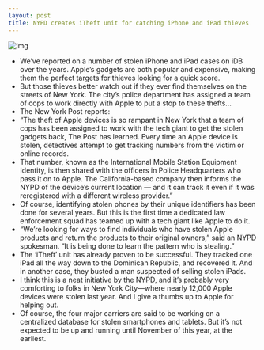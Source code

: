 ```yaml
---
layout: post
title: NYPD creates iTheft unit for catching iPhone and iPad thieves
---
```

![img](http://media.idownloadblog.com/wp-content/uploads/2013/02/nypd-iphone.png)
* We’ve reported on a number of stolen iPhone and iPad cases on iDB over the years. Apple’s gadgets are both popular and expensive, making them the perfect targets for thieves looking for a quick score.
* But those thieves better watch out if they ever find themselves on the streets of New York. The city’s police department has assigned a team of cops to work directly with Apple to put a stop to these thefts…
* The New York Post reports:
* “The theft of Apple devices is so rampant in New York that a team of cops has been assigned to work with the tech giant to get the stolen gadgets back, The Post has learned. Every time an Apple device is stolen, detectives attempt to get tracking numbers from the victim or online records.
* That number, known as the International Mobile Station Equipment Identity, is then shared with the officers in Police Headquarters who pass it on to Apple. The California-based company then informs the NYPD of the device’s current location — and it can track it even if it was reregistered with a different wireless provider.”
* Of course, identifying stolen phones by their unique identifiers has been done for several years. But this is the first time a dedicated law enforcement squad has teamed up with a tech giant like Apple to do it.
* “We’re looking for ways to find individuals who have stolen Apple products and return the products to their original owners,” said an NYPD spokesman. “It is being done to learn the pattern who is stealing.”
* The ‘iTheft’ unit has already proven to be successful. They tracked one iPad all the way down to the Dominican Republic, and recovered it. And in another case, they busted a man suspected of selling stolen iPads.
* I think this is a neat initiative by the NYPD, and it’s probably very comforting to folks in New York City—where nearly 12,000 Apple devices were stolen last year. And I give a thumbs up to Apple for helping out.
* Of course, the four major carriers are said to be working on a centralized database for stolen smartphones and tablets. But it’s not expected to be up and running until November of this year, at the earliest.

